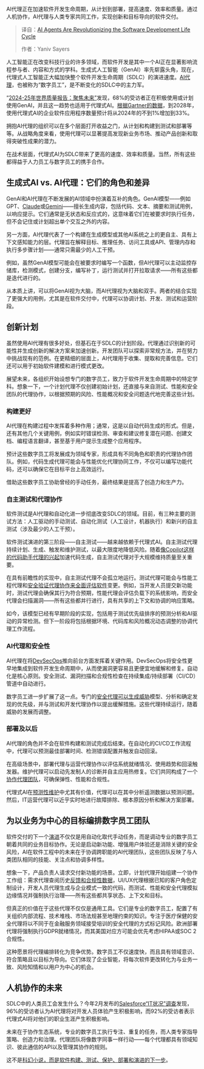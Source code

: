 
<!--
title: AI Agents：软件开发生命周期的变革
cover: https://cdn.thenewstack.io/media/2025/06/4eaffa91-igor-omilaev-9xtksci9crg-unsplash-scaled.jpg
summary: AI代理正在加速软件开发生命周期，从计划到部署，提高速度、效率和质量。通过人机协作，AI代理与人类专家共同工作，实现创新和目标导向的软件交付。
-->

AI代理正在加速软件开发生命周期，从计划到部署，提高速度、效率和质量。通过人机协作，AI代理与人类专家共同工作，实现创新和目标导向的软件交付。

> 译自：[AI Agents Are Revolutionizing the Software Development Life Cycle](https://thenewstack.io/ai-agents-are-finally-starting-to-*revolutionize*-the-software-development-lifecycle/)
> 
> 作者：Yaniv Sayers

人工智能正在改变科技行业的许多领域，而软件开发是其中一个AI正在显著影响流程参与者、内容和方式的学科。生成式人工智能（GenAI）率先崭露头角，现在，代理式人工智能正大幅加快整个软件开发生命周期（SDLC）的演进速度。[AI代理](https://thenewstack.io/ai-agents-a-comprehensive-introduction-for-developers/)，也被称为“数字员工”，是不断变化的SDLC中的主力军。

“[2024-25年世界质量报告：聚焦未来”](https://www.opentext.com/about/press-releases/world-quality-report-2024-shows-68-of-organizations-now-utilizing-gen-ai-to-advance-quality-engineering)发现，68%的受访者正在积极使用或计划使用GenAI，并且这一趋势也适用于代理式AI。[根据Gartner的数据](https://www.gartner.com/en/articles/intelligent-agent-in-ai)，到2028年，使用代理式AI的企业软件应用程序数量预计将从2024年的不到1%增加到33%。

拥抱AI代理的组织可以在多个层面打开收益之门，从计划和构建到测试和部署等等。从战略角度来看，使用代理可以显著提高发现新业务市场、推动产品创新和取得突破性成果的潜力。

在战术层面，代理式AI为SDLC带来了更高的速度、效率和质量。当然，所有这些都得益于人力员工与数字员工的携手合作。

## **生成式AI vs. AI代理：它们的角色和差异**

GenAI和AI代理在不断发展的AI领域中扮演着互补的角色。GenAI模型——例如GPT、[Claude](https://thenewstack.io/claude-opus-4-with-claude-code-a-developer-walkthrough/)或[Gemini](https://thenewstack.io/how-to-get-started-with-googles-gemini-large-language-model/)——擅长生成内容，包括代码、文本、摘要和测试用例，以响应提示。它们通常是无状态和反应式的，这意味着它们在被要求时执行任务，但不会记住或计划超出单个交互之外的内容。

另一方面，AI代理代表了一个构建在生成模型或其他AI系统之上的更自主、具有上下文感知能力的层。代理旨在解释目标、推理任务、访问工具或API、管理内存和执行多步骤计划——通常只需最少的人工干预。

例如，虽然GenAI模型可能会在被要求时编写一个函数，但AI代理可以主动监控存储库，检测模式，创建分支，编写补丁，运行测试并打开拉取请求——所有这些都是迭代进行的。

从本质上讲，可以将GenAI视为大脑，而AI代理视为大脑和双手。两者的结合实现了更强大的用例，尤其是在软件交付中，代理可以协调计划、开发、测试和运营阶段。

## **创新计划**

虽然使用AI代理有很多好处，但基石在于SDLC的计划阶段。代理通过识别新的可能性并生成创新的解决方案来加速创新。开发团队可以探索非常规方法，并在努力中挑战现有的范例。在更精细的层面上，AI代理用于收集、提取和完善信息。它们还可以用于初始软件建模和进行模式更改。

展望未来，各组织开始设想专门的数字员工，致力于软件开发生命周期中的特定学科。想象一下，一个计划代理不仅创建初始计划，还直接与来自测试、性能和安全团队的代理协作，以根据预期的风险、性能概况和安全问题迭代地完善这些计划。

### **构建更好**

AI代理在构建过程中发挥着多种作用；通常，这是以自动代码生成的形式。但是，还有其他几个关键用例，例如实时错误检测、审查和建议修复潜在问题、创建文档、编程语言翻译，甚至基于用户提示生成整个应用程序。

预计这些数字员工将发展成为领域专家，形成具有不同角色和职责的代理协作团队。例如，代码生成代理可能会与性能优化代理协同工作，不仅可以编写功能代码，还可以确保它在目标平台上高效运行。

借助这些数字员工协助曾经的手动任务，最终结果是提高了创造力和生产力。

### 自主测试和代理协作

软件测试是AI代理和自动化进一步彻底改变SDLC的领域。目前，有三种主要的测试方法：人工驱动的手动测试、自动化测试（人工设计，机器执行）和新兴的自主测试（涉及最少的人工干预）。

软件测试演进的第三阶段——自主测试——越来越依赖于代理式AI。自主测试代理持续计划、生成、触发和维护测试，以最大限度地降低风险。随着[像Copilot这样的代码助手代理的兴起](https://thenewstack.io/inside-gemini-code-assist-googles-copilot-alternative/)加速代码生成，自主测试代理对于大规模维持质量至关重要。

在具有前瞻性的实现中，自主测试代理不会孤立地运行。测试代理可能会与性能工程代理和[安全验证代理协作来全面评估软件](https://thenewstack.io/the-challenges-of-securing-the-open-source-supply-chain/)变更。例如，当开发人员提交新功能时，测试代理会确保其行为符合预期，性能代理会评估负载下的系统影响，而安全代理会扫描漏洞——所有这些都并行进行，具有共享的上下文和协调的响应策略。

如今，该模型已经有早期阶段的实现，包括用于测试优先级排序的预测分析和AI驱动的异常检测。但下一阶段将包括根据环境、代码库和风险概况动态调整的协调代理工作流程。

### AI代理和安全性

AI代理在将[DevSecOps](https://www.opentext.com/what-is/devsecops)推向前台方面发挥着关键作用。DevSecOps将安全性更早地集成到软件开发生命周期中，从而使漏洞更容易且更便宜地缓解和修复。自动化是核心原则。安全测试、漏洞扫描和合规性检查在持续集成/持续部署（CI/CD）管道中自动进行。

数字员工进一步扩展了这一点。专门的[安全代理可以生成威胁](https://thenewstack.io/slopsquatting-the-newest-threat-to-your-ai-generated-code/)模型、分析和确定发现的优先级，并与测试和开发代理协作以提出缓解措施。这些代理持续运行，随着威胁的发展而调整。

### 部署及以后

AI代理的角色并不会在软件构建和测试完成后结束。在自动化的CI/CD工作流程中，代理可以预测最佳部署时间、检测错误配置并触发自动回滚。

在高级场景中，部署代理与运营代理协作以评估系统就绪情况、使用趋势和回滚触发器。维护代理可以启动先发制人的诊断并自主应用热修复。它们共同构成了一个[协作代理团队](https://thenewstack.io/how-crewai-enables-ai-agents-as-collaborative-team-members/)，可确保弹性、性能和合规性。

代理式AI在[预测性维护](https://www.opentext.com/what-is/predictive-maintenance)中尤其有价值，代理可以在其中分析遥测数据以预测问题。然后，IT运营代理可以近乎实时地进行故障排除、根本原因分析和解决方案部署。

## **为以业务为中心的目标编排数字员工团队**

软件交付的下一个[演进](https://thenewstack.io/evolution-of-a-feature-growing-beyond-software-delivery/)不仅仅是用自动化取代手动任务，而是调动专业的数字员工朝着共同的业务目标协作。无论是启动新功能、增强用户体验还是消除关键的安全风险，AI在软件工程中的未来在于协调跨职能的AI代理团队，这些团队反映了与人类团队相同的技能、关注点和协调多样性。

想象一下，产品负责人请求交付新功能的场景。立即，计划代理开始组建一个协作工作组：需求代理查阅历史[反馈和合规性数据](https://thenewstack.io/kubernetes-advances-cloud-native-data-protection-share-feedback/)，UI/UX代理根据已知的客户角色定制设计，开发人员代理生成与企业模式一致的代码，而测试、性能和安全代理模拟边缘情况并强制执行治理——所有这些都共享状态、上下文和目标。

但真正的价值在于这些代理不仅仅是通用工具。它们是专业的数字员工，配置了有关组织内部流程、技术堆栈、市场法规甚至地理约束的知识。专注于医疗保健的安全代理将以不同于在金融服务领域接受培训的安全代理的方式标记风险。欧洲部署代理将强制执行GDPR就绪情况，而其美国对应方可能会优先考虑HIPAA或SOC 2合规性。

这种愿景将代理编排转化为竞争优势。数字员工不仅速度快，而且具有领域意识、符合策略且以目标为导向。它们体现了企业智能，将每次软件更改转化为与业务一致、风险知情和以用户为中心的机会。

## **人机协作的未来**

SDLC中的人类员工会发生什么？今年2月发布的[Salesforce“IT状况”调查](https://www.salesforce.com/news/stories/agentic-ai-developer-future-sentiment/)发现，96%的受访者认为AI代理将对开发人员体验产生积极影响，而92%的受访者表示代理式AI将对他们的职业生涯产生积极影响。

未来在于协作生态系统，专业的数字员工执行专注、重复的任务，而人类专家指导策略、创造力和治理。代理团队将像数字同事一样行动——每个代理都具有领域知识、彼此通信的API以及管理其协作的规则。

这不是[科幻小说，而是软件构建、测试、保护、部署和演进的下一步](https://thenewstack.io/why-d-wave-thinks-quantum-is-the-next-step-for-blockchain/)。